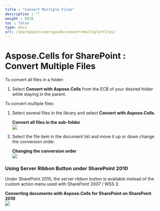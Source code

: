 ```yaml
---
title : "Convert Multiple Files" 
description : "" 
weight : 8028 
toc : false
type: docs
url: /sharepoint/usersguide/convert+multiple+files/
---
```


# Aspose.Cells for SharePoint : Convert Multiple Files


To convert all files in a folder:

1.  Select **Convert with Aspose.Cells** from the ECB of your desired folder while staying in the parent.

To convert multiple files:

1.  Select several files in the library and select **Convert with Aspose.Cells**.  
      
    **Convert all files in the sub-folder**  
    ![](https://docs2.aspose.com/cells/sharepoint/attachments/6357003/6488110.png)  
      
    
2.  Select the file item in the document list and move it up or down change the conversion order.  
      
    **Changing the conversion order**  
    ![](https://docs2.aspose.com/cells/sharepoint/attachments/6357003/6488113.png)

### Using Server Ribbon Button under SharePoint 2010

Under SharePoint 2010, the server ribbon button is available instead of the custom action menu used with SharePoint 2007 / WSS 3.  
  
**Converting documents with Aspose.Cells for SharePoint on SharePoint 2010**  
![](https://docs2.aspose.com/cells/sharepoint/attachments/6357003/6488112.png)

